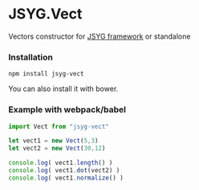 # JSYG.Vect
Vectors constructor for [JSYG framework](https://github.com/YannickBochatay/JSYG) or standalone

### Installation
```shell
npm install jsyg-vect
```
You can also install it with bower.

### Example with webpack/babel
```javascript
import Vect from "jsyg-vect"

let vect1 = new Vect(5,3)
let vect2 = new Vect(30,12)

console.log( vect1.length() )
console.log( vect1.dot(vect2) )
console.log( vect1.normalize() )
```